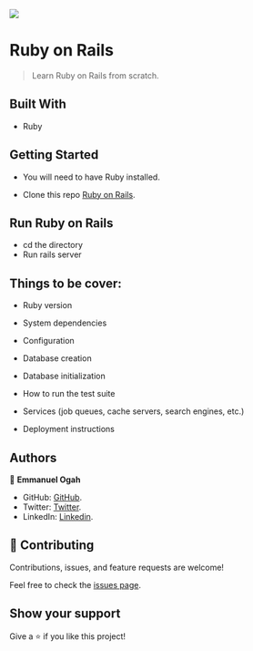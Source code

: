 ![](https://img.shields.io/badge/Microverse-blueviolet)

# Ruby on Rails

> Learn Ruby on Rails from scratch.


## Built With

- Ruby

## Getting Started

- You will need to have Ruby installed.

- Clone this repo [Ruby on Rails](https://github.com/Emmy-github-webdev/ruby-on-rails).

## Run Ruby on Rails

- cd the directory
- Run rails server

## Things to be cover:

* Ruby version

* System dependencies

* Configuration

* Database creation

* Database initialization

* How to run the test suite

* Services (job queues, cache servers, search engines, etc.)

* Deployment instructions


## Authors

👤 **Emmanuel Ogah**

- GitHub: [GitHub](https://github.com/Emmy-github-webdev).
- Twitter: [Twitter](https://twitter.com/OgaemmanuelOga).
- LinkedIn: [Linkedin](https://www.linkedin.com/in/emmanuel-oga-16171584/).


## 🤝 Contributing

Contributions, issues, and feature requests are welcome!

Feel free to check the [issues page](https://github.com/Emmy-github-webdev/ruby-on-rails/issues).

## Show your support

Give a ⭐️ if you like this project!


